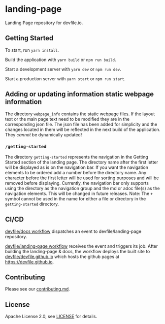 # landing-page

Landing Page repository for devfile.io.

## Getting Started

To start, run `yarn install`.

Build the application with `yarn build` or `npm run build`.

Start a development server with `yarn dev` or `npm run dev`.

Start a production server with `yarn start` or `npm run start`.

## Adding or updating information static webpage information

The directory `webpage_info` contains the static webpage files. If the layout text or the main page text need to be modified they are in the corresponding json file. The json file has been added for simplicity and the changes located in them will be reflected in the next build of the application. They _cannot_ be dynamically updated!

### `/getting-started`

The directory `getting-started` represents the navigation in the Getting Started section of the landing page. The directory name after the first letter will be displayed as is on the navigation bar. If you want the navigation elements to be ordered add a number before the directory name. Any character before the first letter will be used for sorting purposes and will be removed before displaying. Currently, the navigation bar only supports using the directory as the navigation group and the md or adoc file(s) as the navigation elements. This will be changed in future releases. Note: The `+` symbol cannot be used in the name for either a file or directory in the `getting-started` directory.

## CI/CD

[devfile/docs workflow](https://github.com/devfile/docs/blob/master/.github/workflows/main.yaml) dispatches an event to devfile/landing-page repository.

[devfile/landing-page workflow](./.github/workflows/BuildAndDeploy.yaml) receives the event and triggers its job. After building the landing-page & docs, the workflow deploys the built site to [devfile/devfile.github.io](https://github.com/devfile/devfile.github.io) which hosts the github pages at https://devfile.github.io.

## Contributing

Please see our [contributing.md](./CONTRIBUTING.md).

## License

Apache License 2.0, see [LICENSE](./LICENSE) for details.
